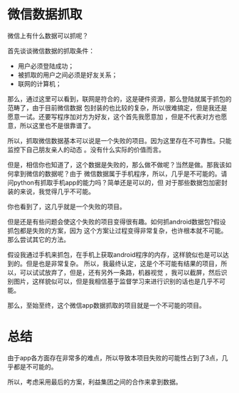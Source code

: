 # 微信数据抓取
微信上有什么数据可以抓呢？

首先谈谈微信数据的抓取条件：
* 用户必须登陆成功；
* 被抓取的用户之间必须是好友关系；
* 联网的计算机；

那么，通过这里可以看到，联网是符合的，这是硬件资源，那么登陆就属于抓包的范畴了，由于目前微信数据
包封装的也比较的复杂，所以很难搞定，但是我还是愿意一试。还要写程序加对方为好友，这个首先我愿意加
，但是不代表对方也愿意，所以这里也不是很靠谱了。

所以，抓取微信数据基本可以说是一个失败的项目。因为这里存在不可靠性。只能监控下自己朋友亲人的动态
。没有什么实际的价值而言。

但是，相信你也知道了，这个数据是失败的，那么做不做呢？当然是做。那我该如何拿到微信的数据呢？由于
微信数据属于手机程序，所以，几乎是不可能的。请问python有抓取手机app的能力吗？简单还是可以的，但
对于那些数据包加密封装的来说，我觉得几乎不可能。

你也看到了，这几乎就是一个失败的项目。

但是还是有些问题会使这个失败的项目变得很有趣。如何抓android数据包?假设抓包都是失败的方案，因为
这个方案让过程变得非常复杂，也许根本就不可能。那么尝试其它的方法。

假设我通过手机来抓包，在手机上获取android程序的内存，这样貌似也是可以达到的。但是也是非常复杂。
所以，我最终认定，这是个不可能有结果的项目，所以，可以试试放弃了，但是，还有另外一条路，机器视觉
，我可以截屏，然后识别图片，这样貌似可以，但是我相信基于监督学习来进行识别的话也是几乎不可能。

那么，至始至终，这个微信app数据抓取的项目就是一个不可能的项目。

# 总结
由于app各方面存在非常多的难点，所以导致本项目失败的可能性占到了3点，几乎都是不可能的。

所以，考虑采用最后的方案，利益集团之间的合作来拿到数据。
